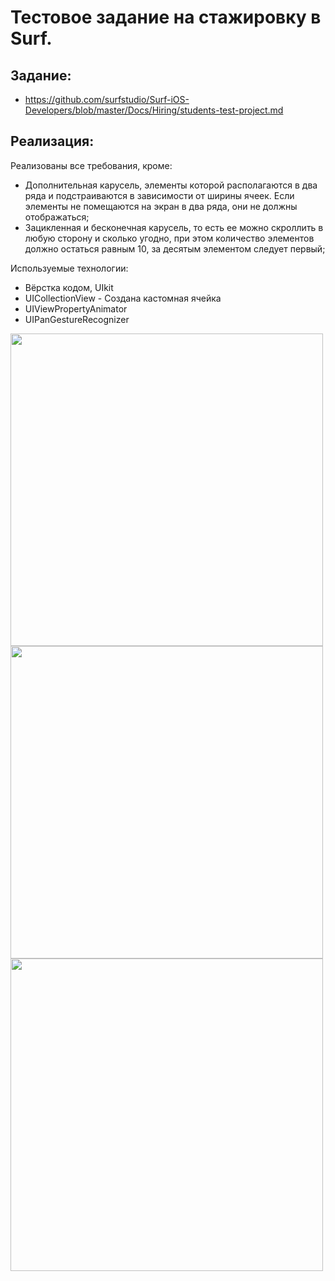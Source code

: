 # Тестовое задание на стажировку в Surf. 
## Задание: 
* https://github.com/surfstudio/Surf-iOS-Developers/blob/master/Docs/Hiring/students-test-project.md
## Реализация:
Реализованы все требования, кроме:
* Дополнительная карусель, элементы которой располагаются в два ряда и подстраиваются в зависимости от ширины ячеек. Если элементы не помещаются на экран в два ряда, они не должны отображаться;
* Зацикленная и бесконечная карусель, то есть ее можно скроллить в любую сторону и сколько угодно, при этом количество элементов должно остаться равным 10, за десятым элементом следует первый;

Используемые технологии:
* Вёрстка кодом, UIkit
* UICollectionView - Создана кастомная ячейка
* UIViewPropertyAnimator
* UIPanGestureRecognizer

<div>
 <img src="https://user-images.githubusercontent.com/79770914/217339051-5f2d6407-de50-40e7-b4d6-38b40340e682.png" height="500" align="center"/>
 <img src="https://user-images.githubusercontent.com/79770914/217339858-10402a67-1222-4cbf-b91b-b0e38215b285.png" height="500" align="center"/>
 <img src="https://user-images.githubusercontent.com/79770914/217340087-7e09f965-78eb-4226-9983-6b2f45d0a886.png" height="500" align="center"/>
</div>
